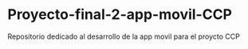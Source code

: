 # Proyecto-final-2-app-movil-CCP
Repositorio dedicado al desarrollo de la app movil para el proycto CCP
